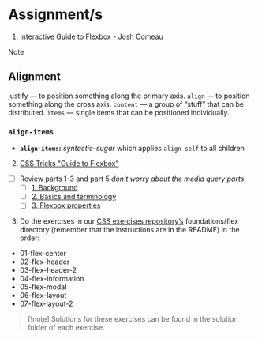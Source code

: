 # Assignment/s
1. [Interactive Guide to Flexbox - Josh Comeau](https://www.joshwcomeau.com/css/interactive-guide-to-flexbox/)

>[!note]
> ## Alignment
> justify — to position something along the primary axis.
> `align` — to position something along the cross axis.
> `content` — a group of “stuff” that can be distributed.
> `items` — single items that can be positioned individually.
>
> ### `align-items`
> - **`align-items`:** *syntactic-sugar* which applies `align-self` to all children

2. [CSS Tricks "Guide to Flexbox"](https://css-tricks.com/snippets/css/a-guide-to-flexbox/)
- [ ] Review parts 1-3 and part 5 *don’t worry about the media query parts*
    - [ ] [1. Background](https://css-tricks.com/snippets/css/a-guide-to-flexbox/#aa-background)
    - [ ] [2. Basics and terminology](https://css-tricks.com/snippets/css/a-guide-to-flexbox/#aa-basics-and-terminology)
    - [ ] [3. Flexbox properties](https://css-tricks.com/snippets/css/a-guide-to-flexbox/#aa-flexbox-properties)

3. Do the exercises in our [CSS exercises repository’s](https://github.com/TheOdinProject/css-exercises/tree/main/foundations/flex) foundations/flex directory (remember that the instructions are in the README) in the order:
- 01-flex-center
- 02-flex-header
- 03-flex-header-2
- 04-flex-information
- 05-flex-modal
- 06-flex-layout
- 07-flex-layout-2

>[!note] Solutions for these exercises can be found in the solution folder of each exercise.
